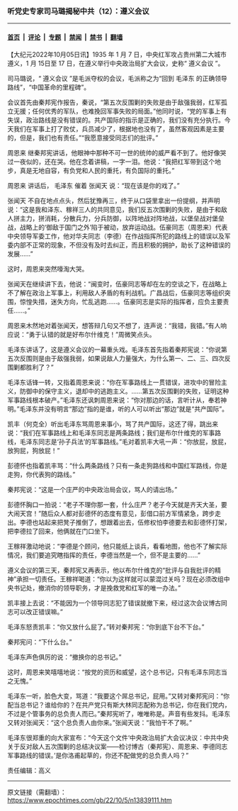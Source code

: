 ### 听党史专家司马璐揭秘中共（12）：遵义会议

---

#### [首页](../../../..?n13839111) &nbsp;|&nbsp; [评论](../../../../../epoch-comment?n13839111) &nbsp;|&nbsp; [专题](../../../../../epoch-special?n13839111) &nbsp;|&nbsp; [禁闻](../../../../../epoch-news?n13839111) &nbsp;|&nbsp; [禁书](../../../../../books?n13839111) &nbsp;|&nbsp; [翻墙](https://github.com/gfw-breaker/nogfw/blob/master/README.md?n13839111)


<div class="post_content" id="artbody" itemprop="articleBody">
 <!-- article content begin -->
 <p>
  【大纪元2022年10月05日讯】1935 年 1 月 7 日，中央红军攻占贵州第二大城市遵义，1 月 15日至 17 日，在遵义举行中央政治局扩大会议，史称“
  <ok href="https://www.epochtimes.com/gb/tag/%E9%81%B5%E4%B9%89%E4%BC%9A%E8%AE%AE.html">
   遵义会议
  </ok>
  ”。
 </p>
 <p>
  司马璐说，“
  <ok href="https://www.epochtimes.com/gb/tag/%E9%81%B5%E4%B9%89%E4%BC%9A%E8%AE%AE.html">
   遵义会议
  </ok>
  ”是毛派夺权的会议，毛派称之为“回到
  <ok href="https://www.epochtimes.com/gb/tag/%E6%AF%9B%E6%B3%BD%E4%B8%9C.html">
   毛泽东
  </ok>
  的正确领导路线”，“中国革命的里程碑”。
 </p>
 <p>
  会议首先由秦邦宪作报告，秦说，“第五次反围剿的失败是由于敌强我弱，红军孤立无援；任何优秀的军队，也难挽回军事失败的局面。”他同时说，“党的军事上有失误，政治路线是没有错误的。共产国际的指示是正确的，我们没有充分执行。今天我们在军事上打了败仗，兵员减少了，根据地也没有了，虽然客观因素是主要的，但是，我们也有责任。”“我愿意接受同志们的批评。”
 </p>
 <p>
  <ok href="https://www.epochtimes.com/gb/tag/%E5%91%A8%E6%81%A9%E6%9D%A5.html">
   周恩来
  </ok>
  继秦邦宪讲话，他眼神中那种不可一世的统帅的威严看不到了。他好像哭过一夜似的，还在哭。他在念着讲稿，一字一泪。他说：“我把红军带到这个地步，真是无地自容，有负党和人民的重托，有负国际的重托。”
 </p>
 <p>
  <ok href="https://www.epochtimes.com/gb/tag/%E5%91%A8%E6%81%A9%E6%9D%A5.html">
   周恩来
  </ok>
  讲话后，
  <ok href="https://www.epochtimes.com/gb/tag/%E6%AF%9B%E6%B3%BD%E4%B8%9C.html">
   毛泽东
  </ok>
  催着
  <ok href="https://www.epochtimes.com/gb/tag/%E5%BC%A0%E9%97%BB%E5%A4%A9.html">
   张闻天
  </ok>
  说：“现在该是你的戏了。”
 </p>
 <p>
  <ok href="https://www.epochtimes.com/gb/tag/%E5%BC%A0%E9%97%BB%E5%A4%A9.html">
   张闻天
  </ok>
  不自在地点点头，然后犹豫再三，终于从口袋里拿出一份提纲，并声明说：“这是我和泽东、稼祥三人的共同意见，我们反五次围剿的失败，是由于和敌人拼主力，拼消耗，分散兵力，分兵防御，以阵地战对阵地战，以堡垒战对堡垒战，战略上的‘御敌于国门之外’陷于被动，放弃运动战。伍豪同志（周恩来）代表中央领导军委工作，他对华夫同志（李德）在作战指挥所犯的路线上的错误以及军委内部不正常的现象，不但没有及时去纠正，而且积极的拥护，助长了这种错误的发展……”
 </p>
 <p>
  这时，周恩来突然嚎淘大哭。
 </p>
 <p>
  张闻天在继续讲下去，他说：“闽变时，伍豪同志等却在左的空谈之下，在战略上不了解在政治上军事上，利用敌人矛盾的有利战机。广昌战后，伍豪同志等组织突围，惊惶失措，迷失方向，忙乱逃跑……。伍豪同志是实际的指挥者，应负主要责任……。”
 </p>
 <p>
  周恩来木然地对着张闻天，想答辩几句又不想了，连声说：“我错，我错。”有人响应说：“勇于认错的就是好布尔什维克！”周微笑点头。
 </p>
 <p>
  毛泽东讲话了，这是遵义会议的一幕重头戏。毛泽东首先指着秦邦宪说：“你说第五次反围则是由于敌强我弱，如果说敌人力量强大，为什么第一、二、三、四次反围剿都胜利了？”
 </p>
 <p>
  毛泽东话锋一转，又指着周恩来说：“你在军事路线上一贯错误，进攻中的冒险主义，防御中的保守主义，退却中的逃跑主义。……第五次反围剿的失败，证明这种军事路线根本破产。”毛泽东还讽刺周恩来说：“你对那边的话，言听计从，奉若神明。”毛泽东并没有明言“那边”指的是谁，听的人可以听出“那边”就是“共产国际”。
 </p>
 <p>
  凯丰（何克全）听出毛泽东骂周恩来事小，骂了共产国际，这还了得，跳出来说：“我们在军事路线上和毛泽东同志是两条路线；我们是布尔什维克的军事路线，毛泽东同志是‘孙子兵法’的军事路线。”毛对着凯丰大吼一声：“你放屁，放屁，放狗屁，狗放屁！”
 </p>
 <p>
  彭德怀也指着凯丰骂：“什么两条路线？只有一条走狗路线和中国红军路线，你是走狗，你代表狗的路线。”
 </p>
 <p>
  秦邦宪说：“这是一个庄严的中央政治局会议，骂人的请出场。”
 </p>
 <p>
  彭德怀胸口一拍说：“老子不理你那一套，什么庄严？老子今天就是齐天大圣，要大闹天宫！”随后众人都对彭德怀的态度有意见，彭借口前方军情紧急，跨步走出。李德也站起来把凳子推倒了，想跟着出去，伍修权怕李德要去和彭德怀打架，把李德拉了回来，他俩就在门口坐下。
 </p>
 <p>
  王稼祥激动地说：“李德是个顾问，他只能纸上谈兵，看看地图，他也不了解实际情况，我们要追究瞎指挥的责任，李德当然是一个，但不是主要的……”
 </p>
 <p>
  遵义会议的第三天，秦邦宪又再表示，他以布尔什维克的“批评与自我批评的精神”承担一切责任。王稼祥喝道：“你以为这样就可以蒙混过关吗？现在必须改组中央书记处，撤消你的领导职务，才是挽救党和红军的唯一办法。”
 </p>
 <p>
  凯丰接上去说：“不能因为一个领导同志犯了错误就撤下来，经过这次会议博古同志可以改正错误嘛。”
 </p>
 <p>
  毛泽东怒责凯丰：“你又放什么屁了。”转对秦邦宪：“你到底下台不下台。”
 </p>
 <p>
  秦邦宪问：“下什么台。”
 </p>
 <p>
  毛泽东声色俱厉的说：“撤换你的总书记。”
 </p>
 <p>
  这时，周恩来笑嘻嘻地说：“按党的资历和威望，这个总书记，只有毛泽东同志当之无愧。”
 </p>
 <p>
  毛泽东一听，脸色大变，骂道：“我要这个屌总书记，屁用。”又转对秦邦宪问：“你配当总书记？谁给你的？在共产党只有斯大林同志配称为总书记，你在我们党内，不过是个管事务的总负责人而已。”秦邦宪听了，唯唯称是。声音有些发抖。毛泽东又转对张闻天：“这个总负责人由你来。”张闻天说：“我怕干不了啊。”
 </p>
 <p>
  毛泽东很郑重的向大家宣布：“今天这个文件‘中央政治局扩大会议决议：中共中央关于反对敌人五次围剿的总结决议案——检讨博古（秦邦宪）、周恩来、李德同志军事路线的错误。’是你洛甫起草的，你还不配做党的总负责人吗？”
 </p>
 <p>
  责任编辑：高义
 </p>
 <!-- article content end -->
 <div id="below_article_ad">
 </div>
</div>


---

原文链接（需翻墙）：https://www.epochtimes.com/gb/22/10/5/n13839111.htm